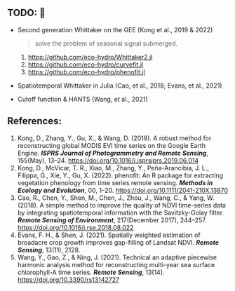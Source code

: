 ## TODO: 👋

<!--

**Here are some ideas to get you started:**

🙋‍♀️ A short introduction - what is your organization all about?
🌈 Contribution guidelines - how can the community get involved?
👩‍💻 Useful resources - where can the community find your docs? Is there anything else the community should know?
🍿 Fun facts - what does your team eat for breakfast?
🧙 Remember, you can do mighty things with the power of [Markdown](https://docs.github.com/github/writing-on-github/getting-started-with-writing-and-formatting-on-github/basic-writing-and-formatting-syntax)
-->

- Second generation Whittaker on the GEE (Kong et al., 2019 & 2022)
  > solve the problem of seasonal signal submerged.
  1. https://github.com/eco-hydro/Whittaker2.jl
  2. https://github.com/eco-hydro/curvefit.jl
  3. https://github.com/eco-hydro/phenofit.jl

- Spatiotemporal Whittaker in Julia (Cao, et al., 2018; Evans, et al., 2021)

- Cutoff function & HANTS (Wang, et al., 2021)

## References:

1. Kong, D., Zhang, Y., Gu, X., & Wang, D. (2019). A robust method for reconstructing global MODIS EVI time series on the Google Earth Engine. _**ISPRS Journal of Photogrammetry and Remote Sensing**_, 155(May), 13–24. https://doi.org/10.1016/j.isprsjprs.2019.06.014
2. Kong, D., McVicar, T. R., Xiao, M., Zhang, Y., Peña-Arancibia, J. L., Filippa, G., Xie, Y., Gu, X. (2022). phenofit: An R package for extracting vegetation phenology from time series remote sensing. __*Methods in Ecology and Evolution*__, 00, 1–20. <https://doi.org/10.1111/2041-210X.13870>
3. Cao, R., Chen, Y., Shen, M., Chen, J., Zhou, J., Wang, C., & Yang, W. (2018). A simple method to improve the quality of NDVI time-series data by integrating spatiotemporal information with the Savitzky-Golay filter. _**Remote Sensing of Environment**_, 217(December 2017), 244–257. https://doi.org/10.1016/j.rse.2018.08.022
4. Evans, F. H., & Shen, J. (2021). Spatially weighted estimation of broadacre crop growth improves gap-filling of Landsat NDVI. _**Remote Sensing**_, 13(11), 2128.
5. Wang, Y., Gao, Z., & Ning, J. (2021). Technical an adaptive piecewise harmonic analysis method for reconstructing multi-year sea surface chlorophyll-A time series. _**Remote Sensing**_, 13(14). https://doi.org/10.3390/rs13142727
